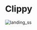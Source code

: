 # Clippy

![landing_ss](https://user-images.githubusercontent.com/57187745/96172438-15a10900-0f44-11eb-88f8-6222b4e07ad5.png)
